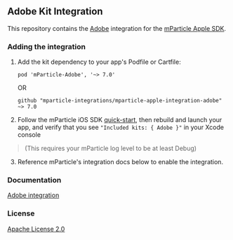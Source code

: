 ## Adobe Kit Integration

This repository contains the [Adobe](https://www.adobe.com) integration for the [mParticle Apple SDK](https://github.com/mParticle/mparticle-apple-sdk).

### Adding the integration

1. Add the kit dependency to your app's Podfile or Cartfile:

    ```
    pod 'mParticle-Adobe', '~> 7.0'
    ```

    OR

    ```
    github "mparticle-integrations/mparticle-apple-integration-adobe" ~> 7.0
    ```

2. Follow the mParticle iOS SDK [quick-start](https://github.com/mParticle/mparticle-apple-sdk), then rebuild and launch your app, and verify that you see `"Included kits: { Adobe }"` in your Xcode console 

> (This requires your mParticle log level to be at least Debug)

3. Reference mParticle's integration docs below to enable the integration.

### Documentation

[Adobe integration](https://docs.mparticle.com/integrations/adobe/event/)

### License

[Apache License 2.0](http://www.apache.org/licenses/LICENSE-2.0)

